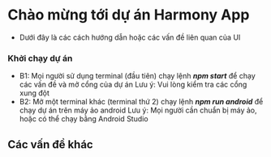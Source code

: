 # Chào mừng tới dự án Harmony App

- Dưới đây là các cách hướng dẫn hoặc các vấn đề liên quan của UI 

### Khởi chạy dự án 
- B1: Mọi người sử dụng terminal (đầu tiên) chạy lệnh ***npm start*** để chạy các vấn đề và mở cổng của dự án
Lưu ý: Vui lòng kiểm tra các cổng xung đột
- B2: Mở một terminal khác (terminal thứ 2) chạy lệnh ***npm run android*** để chạy dự án trên máy ảo android
Lưu ý: Mọi người cần chuẩn bị máy ảo, hoặc có thể chạy bằng Android Studio

## Các vấn đề khác